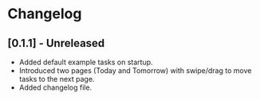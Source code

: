 # Changelog

## [0.1.1] - Unreleased
- Added default example tasks on startup.
- Introduced two pages (Today and Tomorrow) with swipe/drag to move tasks to the next page.
- Added changelog file.
